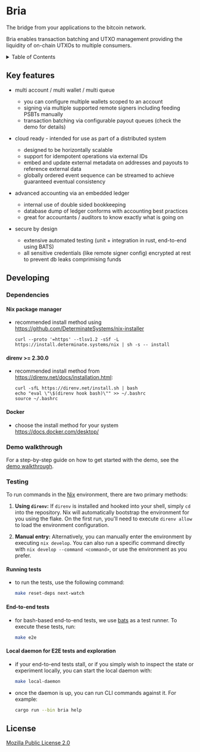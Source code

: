 <!-- omit in toc -->
# Bria
The bridge from your applications to the bitcoin network.

Bria enables transaction batching and UTXO management providing the liquidity of on-chain UTXOs to multiple consumers.

<details>
<summary>Table of Contents</summary>

- [Key features](#key-features)
- [Developing](#developing)
  - [Dependencies](#dependencies)
    - [Nix package manager](#nix-package-manager)
    - [direnv \>= 2.30.0](#direnv--2300)
    - [Docker](#docker)
  - [Demo walkthrough](#demo-walkthrough)
  - [Testing](#testing)
    - [Running tests](#running-tests)
    - [End-to-end tests](#end-to-end-tests)
    - [Local daemon for E2E tests and exploration](#local-daemon-for-e2e-tests-and-exploration)
- [License](#license)

</details>

## Key features
- multi account / multi wallet / multi queue
  - you can configure multiple wallets scoped to an account
  - signing via multiple supported remote signers including feeding PSBTs manually
  - transaction batching via configurable payout queues (check the demo for details)

- cloud ready - intended for use as part of a distributed system
  - designed to be horizontally scalable
  - support for idempotent operations via external IDs
  - embed and update external metadata on addresses and payouts to reference external data
  - globally ordered event sequence can be streamed to achieve guaranteed eventual consistency

- advanced accounting via an embedded ledger
  - internal use of double sided bookkeeping
  - database dump of ledger conforms with accounting best practices
  - great for accountants / auditors to know exactly what is going on

- secure by design
  - extensive automated testing (unit + integration in rust, end-to-end using BATS)
  - all sensitive credentials (like remote signer config) encrypted at rest to prevent db leaks comprimising funds

## Developing

### Dependencies

#### Nix package manager
* recommended install method using https://github.com/DeterminateSystems/nix-installer
  ```
  curl --proto '=https' --tlsv1.2 -sSf -L https://install.determinate.systems/nix | sh -s -- install
  ```

#### direnv >= 2.30.0
* recommended install method from https://direnv.net/docs/installation.html:
  ```
  curl -sfL https://direnv.net/install.sh | bash
  echo "eval \"\$(direnv hook bash)\"" >> ~/.bashrc
  source ~/.bashrc
  ```

#### Docker
* choose the install method for your system https://docs.docker.com/desktop/

### Demo walkthrough

For a step-by-step guide on how to get started with the demo, see the [demo walkthrough](docs/demo.md).

### Testing

To run commands in the [Nix](https://github.com/DeterminateSystems/nix-installer) environment, there are two primary methods:

1. **Using `direnv`:** If `direnv` is installed and hooked into your shell, simply `cd` into the repository. Nix will automatically bootstrap the environment for you using the flake. On the first run, you'll need to execute `direnv allow` to load the environment configuration.

2. **Manual entry:** Alternatively, you can manually enter the environment by executing `nix develop`. You can also run a specific command directly with `nix develop --command <command>`, or use the environment as you prefer.

#### Running tests

- to run the tests, use the following command:
    ```bash
    make reset-deps next-watch
    ```

#### End-to-end tests

- for bash-based end-to-end tests, we use [bats](https://bats-core.readthedocs.io/en/stable/) as a test runner. To execute these tests, run:
    ```bash
    make e2e
    ```

#### Local daemon for E2E tests and exploration

- if your end-to-end tests stall, or if you simply wish to inspect the state or experiment locally, you can start the local daemon with:
    ```bash
    make local-daemon
    ```
- once the daemon is up, you can run CLI commands against it. For example:
    ```bash
    cargo run --bin bria help
    ```

## License
[Mozilla Public License 2.0](LICENSE)
